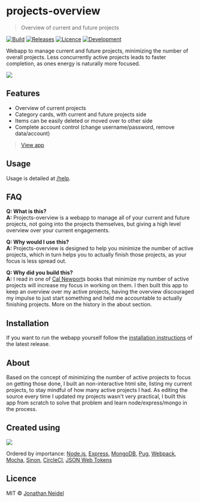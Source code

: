 # projects-overview

> Overview of current and future projects

[![Build](https://circleci.com/gh/jneidel/projects-overview/tree/master.svg?style=shield&circle-token=98937429df5bf860a055272d7ded46b7c583503e)](https://circleci.com/gh/jneidel/projects-overview)
[![Releases](https://img.shields.io/badge/version-v0.3-blue.svg)](https://github.com/jneidel/projects-overview/releases)
[![Licence](https://img.shields.io/badge/license-MIT-green.svg)](https://github.com/jneidel/projects-overview/blob/master/licence)
[![Development](https://img.shields.io/badge/currently-under%20development-brightgreen.svg)](https://github.com/jneidel/projects-overview)

Webapp to manage current and future projects, minimizing the number of overall projects. Less concurrently active projects leads to faster completion, as ones energy is naturally more focused.

![](https://i.imgur.com/Wzjp8np.png)

## Features

- Overview of current projects
- Category cards, with current and future projects side
- Items can be easily deleted or moved over to other side
- Complete account control (change username/password, remove data/account)

> [View app](https://po.jneidel.com)

## Usage

Usage is detailed at [/help](https://po.jneidel.com/help).

## FAQ

**Q: What is this?**<br>
**A:** Projects-overview is a webapp to manage all of your current and future projects, not going into the projects themselves, but giving a high level overview over your current engagements.

**Q: Why would I use this?**<br>
**A:** Projects-overview is designed to help you minimize the number of active projects, which in turn helps you to actually finish those projects, as your focus is less spread out.

**Q: Why did you build this?**<br>
**A:** I read in one of [Cal Newport](http://calnewport.com/)s books that minimize my number of active projects will increase my focus in working on them. I then built this app to keep an overview over my active projects, having the overview discouraged my impulse to just start something and held me accountable to actually finishing projects. More on the history in the about section.

## Installation

If you want to run the webapp yourself follow the [installation instructions](https://github.com/jneidel/projects-overview/blob/latest/README.md) of the latest release.

## About

Based on the concept of minimizing the number of active projects to focus on getting those done, I built an non-interactive html site, listing my current projects, to stay mindful of how many active projects I had.
As editing the source every time I updated my projects wasn't very practical, I built this app from scratch to solve that problem and learn node/express/mongo in the process.

## Created using

![](https://i.imgur.com/52HU8Ua.png)

Ordered by importance: [Node.js](https://nodejs.org/en/), [Express](https://expressjs.com/), [MongoDB](https://www.mongodb.com/), [Pug](https://pugjs.org/), [Webpack](https://webpack.js.org/), [Mocha](https://mochajs.org/), [Sinon](http://sinonjs.org/), [CircleCI](https://circleci.com/), [JSON Web Tokens](https://jwt.io/)

## Licence

MIT © [Jonathan Neidel](https://jneidel.com)

